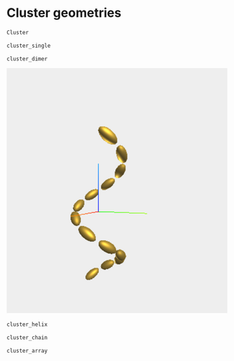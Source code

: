 # Cluster geometries

```@docs
Cluster
```

```@docs
cluster_single
```

```@docs
cluster_dimer
```

![helix cluster](helix.png)

```@docs
cluster_helix
```

```@docs
cluster_chain
```

```@docs
cluster_array
```
